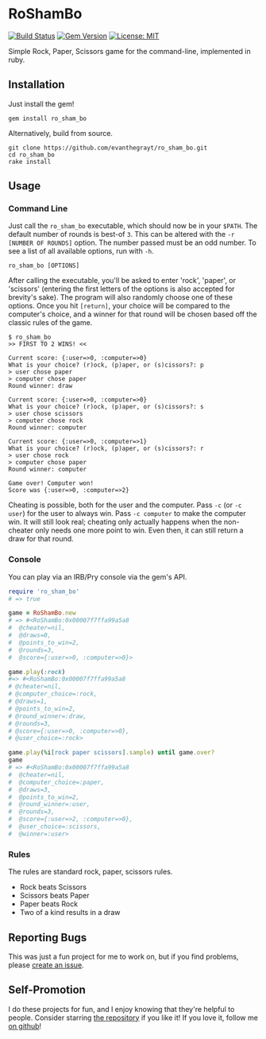 # RoShamBo
[![Build Status](https://img.shields.io/endpoint.svg?url=https%3A%2F%2Factions-badge.atrox.dev%2Fevanthegrayt%2Fro_sham_bo%2Fbadge%3Fref%3Dmaster&style=flat)](https://actions-badge.atrox.dev/evanthegrayt/ro_sham_bo/goto?ref=master)
[![Gem Version](https://badge.fury.io/rb/ro_sham_bo.svg)](https://badge.fury.io/rb/ro_sham_bo)
[![License: MIT](https://img.shields.io/badge/License-MIT-yellow.svg)](https://opensource.org/licenses/MIT)

Simple Rock, Paper, Scissors game for the command-line, implemented in ruby.

## Installation
Just install the gem!
```
gem install ro_sham_bo
```
Alternatively, build from source.
```
git clone https://github.com/evanthegrayt/ro_sham_bo.git
cd ro_sham_bo
rake install
```

## Usage
### Command Line
Just call the `ro_sham_bo` executable, which should now be in your `$PATH`.
The default number of rounds is best-of `3`. This can be altered with the
`-r [NUMBER OF ROUNDS]` option. The number passed must be an odd number. To see
a list of all available options, run with `-h`.
```
ro_sham_bo [OPTIONS]
```
After calling the executable, you'll be asked to enter 'rock', 'paper', or
'scissors' (entering the first letters of the options is also accepted for
brevity's sake). The program will also randomly choose one of these options.
Once you hit `[return]`, your choice will be compared to the computer's choice,
and a winner for that round will be chosen based off the classic rules of the
game.

```
$ ro_sham_bo
>> FIRST TO 2 WINS! <<

Current score: {:user=>0, :computer=>0}
What is your choice? (r)ock, (p)aper, or (s)cissors?: p
> user chose paper
> computer chose paper
Round winner: draw

Current score: {:user=>0, :computer=>0}
What is your choice? (r)ock, (p)aper, or (s)cissors?: s
> user chose scissors
> computer chose rock
Round winner: computer

Current score: {:user=>0, :computer=>1}
What is your choice? (r)ock, (p)aper, or (s)cissors?: r
> user chose rock
> computer chose paper
Round winner: computer

Game over! Computer won!
Score was {:user=>0, :computer=>2}
```

Cheating is possible, both for the user and the computer. Pass `-c` (or `-c
user`) for the user to always win. Pass `-c computer` to make the computer win.
It will still look real; cheating only actually happens when the non-cheater
only needs one more point to win. Even then, it can still return a draw for that
round.

### Console
You can play via an IRB/Pry console via the gem's API.

```ruby
require 'ro_sham_bo'
# => true

game = RoShamBo.new
# => #<RoShamBo:0x00007f7ffa99a5a8
#  @cheater=nil,
#  @draws=0,
#  @points_to_win=2,
#  @rounds=3,
#  @score={:user=>0, :computer=>0}>

game.play(:rock)
#=> #<RoShamBo:0x00007f7ffa99a5a8
# @cheater=nil,
# @computer_choice=:rock,
# @draws=1,
# @points_to_win=2,
# @round_winner=:draw,
# @rounds=3,
# @score={:user=>0, :computer=>0},
# @user_choice=:rock>

game.play(%i[rock paper scissors].sample) until game.over?
game
# => #<RoShamBo:0x00007f7ffa99a5a8
#  @cheater=nil,
#  @computer_choice=:paper,
#  @draws=3,
#  @points_to_win=2,
#  @round_winner=:user,
#  @rounds=3,
#  @score={:user=>2, :computer=>0},
#  @user_choice=:scissors,
#  @winner=:user>
```

### Rules
The rules are standard rock, paper, scissors rules.
- Rock beats Scissors
- Scissors beats Paper
- Paper beats Rock
- Two of a kind results in a draw

## Reporting Bugs
This was just a fun project for me to work on, but if you find problems, please
[create an
issue](https://github.com/evanthegrayt/ro_sham_bo/issues/new).

## Self-Promotion
I do these projects for fun, and I enjoy knowing that they're helpful to people.
Consider starring [the
repository](https://github.com/evanthegrayt/ro_sham_bo) if you like it!
If you love it, follow me [on github](https://github.com/evanthegrayt)!
